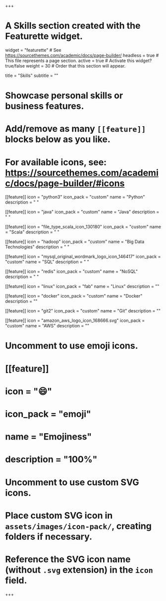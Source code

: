 +++
# A Skills section created with the Featurette widget.
widget = "featurette"  # See https://sourcethemes.com/academic/docs/page-builder/
headless = true  # This file represents a page section.
active = true  # Activate this widget? true/false
weight = 30  # Order that this section will appear.

title = "Skills"
subtitle = ""

# Showcase personal skills or business features.
# 
# Add/remove as many `[[feature]]` blocks below as you like.
# 
# For available icons, see: https://sourcethemes.com/academic/docs/page-builder/#icons

[[feature]]
  icon = "python3"
  icon_pack = "custom"
  name = "Python"
  description = "  "

[[feature]]
  icon = "java"
  icon_pack = "custom"
  name = "Java"
  description = "  "
 
[[feature]]
  icon = "file_type_scala_icon_130180"
  icon_pack = "custom"
  name = "Scala"
  description = "  "
  
[[feature]]
  icon = "hadoop"
  icon_pack = "custom"
  name = "Big Data Technologies"
  description = "  "

[[feature]]
  icon = "mysql_original_wordmark_logo_icon_146417"
  icon_pack = "custom"
  name = "SQL"
  description = "  "
  
[[feature]]
  icon = "redis"
  icon_pack = "custom"
  name = "NoSQL"
  description = " "
  
[[feature]]
  icon = "linux"
  icon_pack = "fab"
  name = "Linux"
  description = ""

[[feature]]
  icon = "docker"
  icon_pack = "custom"
  name = "Docker"
  description = ""
  
[[feature]]
  icon = "git2"
  icon_pack = "custom"
  name = "Git"
  description = ""
  
[[feature]]
  icon = "amazon_aws_logo_icon_168666.svg"
  icon_pack = "custom"
  name = "AWS"
  description = ""

# Uncomment to use emoji icons.
# [[feature]]
#  icon = ":smile:"
#  icon_pack = "emoji"
#  name = "Emojiness"
#  description = "100%"  

# Uncomment to use custom SVG icons.
# Place custom SVG icon in `assets/images/icon-pack/`, creating folders if necessary.
# Reference the SVG icon name (without `.svg` extension) in the `icon` field.

  




+++
